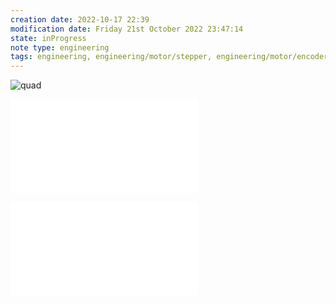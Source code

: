 ```yaml
---
creation date: 2022-10-17 22:39
modification date: Friday 21st October 2022 23:47:14
state: inProgress
note type: engineering
tags: engineering, engineering/motor/stepper, engineering/motor/encoders
---
```


![quad](Pasted%20image%2020221021234207.png)


![bla](ppr%20vs%20cpr.md)

![quadencoder](quadratic%20encoder.md)
